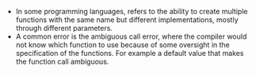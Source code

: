 - In some programming languages, refers to the ability to create multiple functions with the same name but different implementations, mostly through different parameters.
- A common error is the ambiguous call error, where the compiler would not know which function to use because of some oversight in the specification of the functions. For example a default value that makes the function call ambiguous.